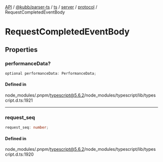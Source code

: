 [API](../../../../../../../../../packages.md) / [@kubb/parser-ts](../../../../../../../index.md) / [ts](../../../../../index.md) / [server](../../../index.md) / [protocol](../index.md) / RequestCompletedEventBody

# RequestCompletedEventBody

## Properties

### performanceData?

```ts
optional performanceData: PerformanceData;
```

#### Defined in

node\_modules/.pnpm/typescript@5.6.2/node\_modules/typescript/lib/typescript.d.ts:1921

***

### request\_seq

```ts
request_seq: number;
```

#### Defined in

node\_modules/.pnpm/typescript@5.6.2/node\_modules/typescript/lib/typescript.d.ts:1920
